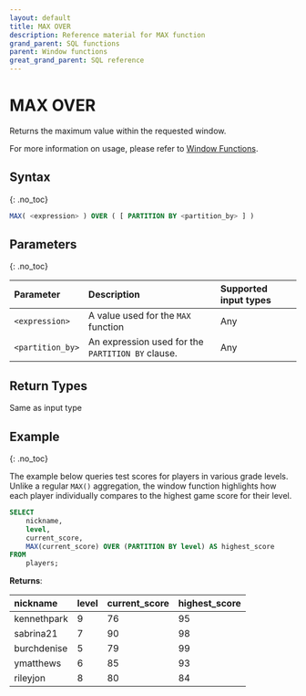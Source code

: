 ```yaml
---
layout: default
title: MAX OVER
description: Reference material for MAX function
grand_parent: SQL functions
parent: Window functions
great_grand_parent: SQL reference
---
```


# MAX OVER

Returns the maximum value within the requested window.

For more information on usage, please refer to [Window Functions](./window-functions.md).

## Syntax
{: .no_toc}

```sql
MAX( <expression> ) OVER ( [ PARTITION BY <partition_by> ] )
```

## Parameters 
{: .no_toc}

| Parameter | Description                                      | Supported input types | 
| :--------- | :------------------------------------------------ | :------------| 
| `<expression>`   | A value used for the `MAX` function       | Any |
| `<partition_by>`   | An expression used for the `PARTITION BY` clause. | Any |


## Return Types
Same as input type

## Example
{: .no_toc}

The example below queries test scores for players in various grade levels. Unlike a regular `MAX()` aggregation, the window function highlights how each player individually compares to the highest game score for their level.

```sql
SELECT
	nickname,
	level,
	current_score,
	MAX(current_score) OVER (PARTITION BY level) AS highest_score
FROM
	players;
```

**Returns**:

 | nickname | level | current_score |    highest_score    |
 |:------------|:-------------|:------------|:-------------------------|
 | kennethpark      |           9 |         76 | 95      |
 | sabrina21   |           7 |         90 | 98      |
 | burchdenise       |           5 |         79 | 99      |
 | ymatthews      |           6 |         85 | 93       |
| rileyjon      |           8 |         80 | 84     |

